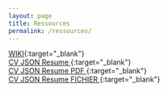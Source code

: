 ```yaml
---
layout: page
title: Ressources
permalink: /ressources/
---
```


<style>
nom { color: #000000; font-size: 3em; font-weight: bold; text-align: center; }
r { color: Red }
o { color: Orange }
g { color: Green }
b { color: #0969DA ;font-size: 2em;}
</style>


[WIKI][marmitswiki]{:target="_blank"}  
[CV JSON Resume ][cv]{:target="_blank"}  
[CV JSON Resume PDF ][cvpdf]{:target="_blank"}  
[CV JSON Resume FICHIER ][cvjson]{:target="_blank"}  


[cv]:      https://marmits.github.io/cv/
[cvpdf]:      https://marmits.github.io/cv/resume.pdf
[cvjson]:      https://marmits.github.io/cv/resume.json
[marmitswiki]:      https://marmits.com/wikion
